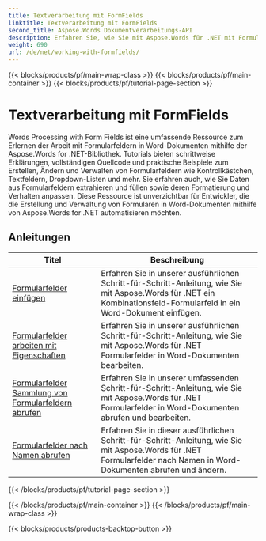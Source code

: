 ```yaml
---
title: Textverarbeitung mit FormFields
linktitle: Textverarbeitung mit FormFields
second_title: Aspose.Words Dokumentverarbeitungs-API
description: Erfahren Sie, wie Sie mit Aspose.Words für .NET mit Formularfeldern in Word-Dokumenten arbeiten. Detaillierte Tutorials mit Codebeispielen.
weight: 690
url: /de/net/working-with-formfields/
---
```


{{< blocks/products/pf/main-wrap-class >}}
{{< blocks/products/pf/main-container >}}
{{< blocks/products/pf/tutorial-page-section >}}

# Textverarbeitung mit FormFields

Words Processing with Form Fields ist eine umfassende Ressource zum Erlernen der Arbeit mit Formularfeldern in Word-Dokumenten mithilfe der Aspose.Words for .NET-Bibliothek. Tutorials bieten schrittweise Erklärungen, vollständigen Quellcode und praktische Beispiele zum Erstellen, Ändern und Verwalten von Formularfeldern wie Kontrollkästchen, Textfeldern, Dropdown-Listen und mehr. Sie erfahren auch, wie Sie Daten aus Formularfeldern extrahieren und füllen sowie deren Formatierung und Verhalten anpassen. Diese Ressource ist unverzichtbar für Entwickler, die die Erstellung und Verwaltung von Formularen in Word-Dokumenten mithilfe von Aspose.Words for .NET automatisieren möchten.

 ## Anleitungen
| Titel | Beschreibung |
| --- | --- |
| [Formularfelder einfügen](./insert-form-fields/) | Erfahren Sie in unserer ausführlichen Schritt-für-Schritt-Anleitung, wie Sie mit Aspose.Words für .NET ein Kombinationsfeld-Formularfeld in ein Word-Dokument einfügen. |
| [Formularfelder arbeiten mit Eigenschaften](./form-fields-work-with-properties/) | Erfahren Sie in unserer ausführlichen Schritt-für-Schritt-Anleitung, wie Sie mit Aspose.Words für .NET Formularfelder in Word-Dokumenten bearbeiten. |
| [Formularfelder Sammlung von Formularfeldern abrufen](./form-fields-get-form-fields-collection/) | Erfahren Sie in unserer umfassenden Schritt-für-Schritt-Anleitung, wie Sie mit Aspose.Words für .NET Formularfelder in Word-Dokumenten abrufen und bearbeiten. |
| [Formularfelder nach Namen abrufen](./form-fields-get-by-name/) | Erfahren Sie in dieser ausführlichen Schritt-für-Schritt-Anleitung, wie Sie mit Aspose.Words für .NET Formularfelder nach Namen in Word-Dokumenten abrufen und ändern. |
{{< /blocks/products/pf/tutorial-page-section >}}

{{< /blocks/products/pf/main-container >}}
{{< /blocks/products/pf/main-wrap-class >}}

{{< blocks/products/products-backtop-button >}}
